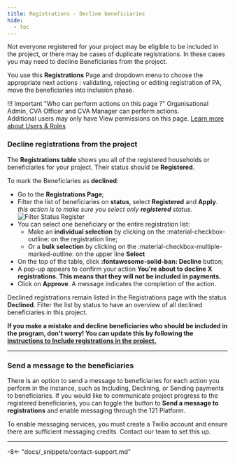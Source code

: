 ```yaml
---
title: Registrations - Decline beneficiaries
hide:
  - toc
---
```


Not everyone registered for your project may be eligible to be included in the project, or there may be cases of duplicate registrations. In these cases you may need to decline Beneficiaries from the project.

You use this **Registrations** Page and dropdown menu to choose the appropriate next actions : validating, rejecting or editing registration of PA, move the beneficiaries into inclusion phase.

!!! Important "Who can perform actions on this page ?"
    Organisational Admin, CVA Officer and CVA Manager can perform actions.  
    Additional users may only have View permissions on this page. [Learn more about Users & Roles](../users/users-roles-page.md)

### Decline registrations from the project

The **Registrations table** shows you all of the registered households or beneficiaries for your project. Their status should be **Registered**.

To mark the Beneficiaries as **declined**:

- Go to the **Registrations Page**;
- Filter the list of beneficiaries on **status**, select **Registered** and **Apply**. *this action is to make sure you select only **registered** status.* ![Filter Status Register](../assets/img/RegisteredStatusFilter.png)
- You can select one beneficiary or the entire registration list:
    - Make an **individual selection** by clicking on the :material-checkbox-outline: on the registration line;
    - Or a **bulk selection** by clicking on the :material-checkbox-multiple-marked-outline: on the upper line **Select**
- On the top of the table, click **:fontawesome-solid-ban: Decline** button;
- A pop-up appears to confirm your action **You're about to decline X registrations. This means that they will not be included in payments.**
- Click on **Approve**. A message indicates the completion of the action.

Declined registrations remain listed in the Registrations page with the status **Declined**. Filter the list by status to have an overview of all declined beneficiaries in this project.

**If you make a mistake and decline beneficiaries who should be included in the program, don't worry! You can update this by following the [instructions to Include registrations in the project.](../inclusion-in-program.md)**

---

### Send a message to the beneficiaries

There is an option to send a message to beneficiaries for each action you perform in the instance, such as Including, Declining, or Sending payments to beneficiaries. If you would like to communicate project progress to the registered beneficiaries, you can toggle the button to **Send a message to registrations** and enable messaging through the 121 Platform.

To enable messaging services, you must create a Twilio account and ensure there are sufficient messaging credits. Contact our team to set this up.

---

-8<- "docs/_snippets/contact-support.md"
